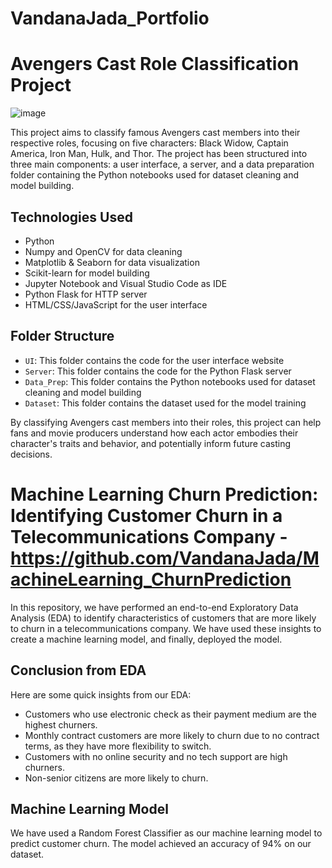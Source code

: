 # VandanaJada_Portfolio

# Avengers Cast Role Classification Project

![image](https://user-images.githubusercontent.com/85215744/230255670-f7b76b39-2ee8-47ef-bb62-c9441446e98a.png)

This project aims to classify famous Avengers cast members into their respective roles, focusing on five characters: Black Widow, Captain America, Iron Man, Hulk, and Thor. The project has been structured into three main components: a user interface, a server, and a data preparation folder containing the Python notebooks used for dataset cleaning and model building.

## Technologies Used
- Python
- Numpy and OpenCV for data cleaning
- Matplotlib & Seaborn for data visualization
- Scikit-learn for model building
- Jupyter Notebook and Visual Studio Code as IDE
- Python Flask for HTTP server
- HTML/CSS/JavaScript for the user interface

## Folder Structure
- `UI`: This folder contains the code for the user interface website
- `Server`: This folder contains the code for the Python Flask server
- `Data_Prep`: This folder contains the Python notebooks used for dataset cleaning and model building
- `Dataset`: This folder contains the dataset used for the model training

By classifying Avengers cast members into their roles, this project can help fans and movie producers understand how each actor embodies their character's traits and behavior, and potentially inform future casting decisions.

# Machine Learning Churn Prediction: Identifying Customer Churn in a Telecommunications Company - https://github.com/VandanaJada/MachineLearning_ChurnPrediction

In this repository, we have performed an end-to-end Exploratory Data Analysis (EDA) to identify characteristics of customers that are more likely to churn in a telecommunications company. We have used these insights to create a machine learning model, and finally, deployed the model.

## Conclusion from EDA
Here are some quick insights from our EDA:

- Customers who use electronic check as their payment medium are the highest churners.
- Monthly contract customers are more likely to churn due to no contract terms, as they have more flexibility to switch.
- Customers with no online security and no tech support are high churners.
- Non-senior citizens are more likely to churn.

## Machine Learning Model
We have used a Random Forest Classifier as our machine learning model to predict customer churn. The model achieved an accuracy of 94% on our dataset.
